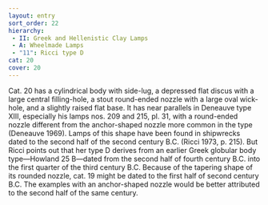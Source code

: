 ```yaml
---
layout: entry
sort_order: 22
hierarchy:
 - II: Greek and Hellenistic Clay Lamps
 - A: Wheelmade Lamps
 - "11": Ricci type D
cat: 20
cover: 20
---
```


Cat. 20 has a cylindrical body with side-lug, a depressed flat discus with a large central filling-hole, a stout round-ended nozzle with a large oval wick-hole, and a slightly raised flat base. It has near parallels in Deneauve type XIII, especially his lamps nos. 209 and 215, pl. 31, with a round-ended nozzle different from the anchor-shaped nozzle more common in the type (Deneauve 1969). Lamps of this shape have been found in shipwrecks dated to the second half of the second century B.C. (Ricci 1973, p. 215). But Ricci points out that her type D derives from an earlier Greek globular body type—Howland 25 B—dated from the second half of fourth century B.C. into the first quarter of the third century B.C. Because of the tapering shape of its rounded nozzle, cat. 19 might be dated to the first half of second century B.C. The examples with an anchor-shaped nozzle would be better attributed to the second half of the same century.

